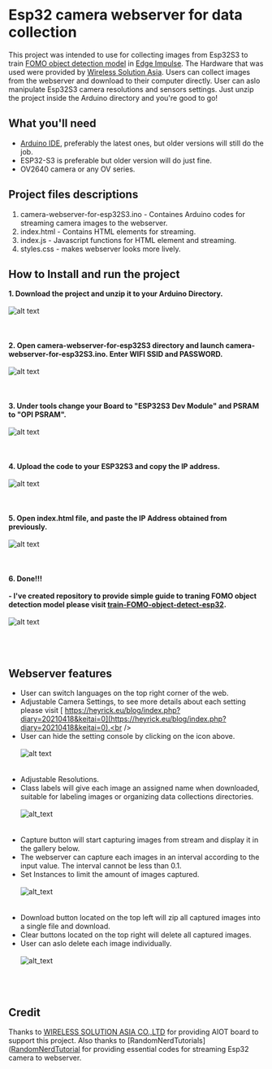 # Esp32 camera webserver for data collection
This project was intended to use for collecting images from Esp32S3 to train [FOMO object detection model](https://edge-impulse.gitbook.io/docs/edge-impulse-studio/learning-blocks/object-detection/fomo-object-detection-for-constrained-devices) in [Edge Impulse](https://edgeimpulse.com/). The Hardware that was used were provided by [Wireless Solution Asia](https://wirelesssolution.asia/). Users can collect images from the webserver and download to their computer directly. User can aslo manipulate Esp32S3 camera resolutions and sensors settings. Just unzip the project inside the Arduino directory and you're good to go! 

## What you'll need
- [Arduino IDE](https://www.arduino.cc/en/software), preferably the latest ones, but older versions will still do the job.
- ESP32-S3 is preferable but older version will do just fine.
- OV2640 camera or any OV series. 

## Project files descriptions

1. camera-webserver-for-esp32S3.ino - Containes Arduino codes for streaming camera images to the webserver.
2. index.html - Contains HTML elements for streaming.
3. index.js - Javascript functions for HTML element and streaming.
4. styles.css - makes webserver looks more lively.

## How to Install and run the project

<strong> 1. Download the project and unzip it to your Arduino Directory. </strong>
<br /><br />
![alt text](/Images_for_readme/folder_directory.PNG)
<br /><br /><br /><br />
<strong> 2. Open camera-webserver-for-esp32S3 directory and launch camera-webserver-for-esp32S3.ino. Enter WIFI SSID and PASSWORD.  </strong>
<br /><br />
![alt text](/Images_for_readme/ssidPassword.PNG)
<br /><br /><br /><br />
<strong> 3. Under tools change your Board to "ESP32S3 Dev Module" and PSRAM to "OPI PSRAM".  </strong>
<br /><br />
![alt text](/Images_for_readme/IDE_configure.PNG)
<br /><br /><br /><br />
<strong> 4. Upload the code to your ESP32S3 and copy the IP address.  </strong>
<br /><br />
![alt text](/Images_for_readme/ip_IDE.PNG)
<br /><br /><br /><br />
<strong> 5. Open index.html file, and paste the IP Address obtained from previously.  </strong>
<br /><br />
![alt text](/Images_for_readme/ip_prompt.PNG)
<br /><br /><br /><br />
<strong> 6. Done!!!  </strong>
<br/> <br/>
<strong> - I've created repository to provide simple guide to traning FOMO object detection model please visit [train-FOMO-object-detect-esp32](https://github.com/San279/train-FOMO-object-detect-esp32). </strong>
<br/> <br/>
![alt text](/Images_for_readme/done.PNG)
<br /><br /><br /><br />
## Webserver features
- User can switch languages on the top right corner of the web.<br />
- Adjustable Camera Settings, to see more details about each setting please visit [
https://heyrick.eu/blog/index.php?diary=20210418&keitai=0](https://heyrick.eu/blog/index.php?diary=20210418&keitai=0).<br />
- User can hide the setting console by clicking on the icon above.<br /><br />
![alt text](/Images_for_readme/setting.PNG)
<br /><br /><br />
- Adjustable Resolutions. <br />
- Class labels will give each image an assigned name when downloaded, suitable for labeling images or organizing data collections directories.<br /><br />
![alt_text](/Images_for_readme/resolution_class.PNG)
<br /><br /><br />
- Capture button will start capturing images from stream and display it in the gallery below. <br />
- The webserver can capture each images in an interval according to the input value. The interval cannot be less than 0.1.  <br />
- Set Instances to limit the amount of images captured.<br /> <br />
![alt_text](/Images_for_readme/capture_console.PNG)
<br /><br /> <br />
- Download button located on the top left will zip all captured images into a single file and download.<br />
- Clear buttons located on the top right will delete all captured images.<br />
- User can aslo delete each image individually.<br /><br />
![alt_text](/Images_for_readme/gallery_img.PNG)
<br /> <br /><br /> <br />
## Credit
Thanks to [WIRELESS SOLUTION ASIA CO.,LTD](https://wirelesssolution.asia/) for providing AIOT board to support this project. Also thanks to [RandomNerdTutorials]([RandomNerdTutorial](https://RandomNerdTutorials.com/esp32-cam-video-streaming-web-server-camera-home-assistant) for providing essential codes for streaming Esp32 camera to webserver.
